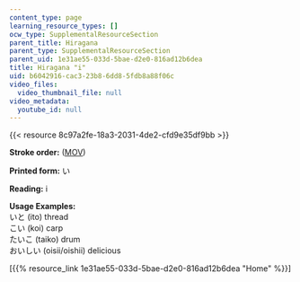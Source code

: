 ```yaml
---
content_type: page
learning_resource_types: []
ocw_type: SupplementalResourceSection
parent_title: Hiragana
parent_type: SupplementalResourceSection
parent_uid: 1e31ae55-033d-5bae-d2e0-816ad12b6dea
title: Hiragana "i"
uid: b6042916-cac3-23b8-6dd8-5fdb8a88f06c
video_files:
  video_thumbnail_file: null
video_metadata:
  youtube_id: null
---
```


{{< resource 8c97a2fe-18a3-2031-4de2-cfd9e35df9bb >}}

**Stroke order:** ([MOV](http://www.archive.org/download/MITRES21F.01S10_HIRAGANA_CHARACTERS/0404.mov))

**Printed form:** い

**Reading:** i

**Usage Examples:**  
いと (ito) thread  
こい (koi) carp  
たいこ (taiko) drum  
おいしい (oisii/oishii) delicious

  
\[{{% resource_link 1e31ae55-033d-5bae-d2e0-816ad12b6dea "Home" %}}\]